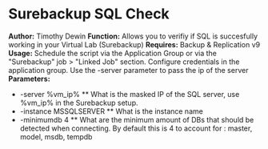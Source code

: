 # Surebackup SQL Check
**Author:** Timothy Dewin
**Function:** Allows you to verifiy if SQL is succesfully working in your Virtual Lab (Surebackup)
**Requires:** Backup & Replication v9
**Usage:** Schedule the script via the Application Group or via the "Surebackup" job > "Linked Job" section. Configure credentials in the application group. Use the -server parameter to pass the ip of the server
**Parameters:**
* -server %vm_ip%
** What is the masked IP of the SQL server, use %vm_ip% in the Surebackup setup.
* -instance MSSQLSERVER
** What is the instance name
* -minimumdb 4
** What are the minimum amount of DBs that should be detected when connecting.  By default this is 4 to account for : master, model, msdb, tempdb